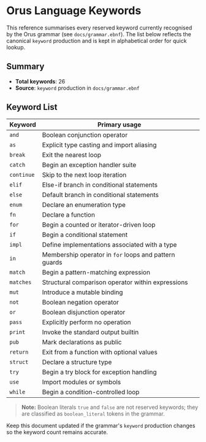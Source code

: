 # Orus Language Keywords

This reference summarises every reserved keyword currently recognised by the Orus grammar (see `docs/grammar.ebnf`). The list below reflects the canonical `keyword` production and is kept in alphabetical order for quick lookup.

## Summary
- **Total keywords**: 26
- **Source**: `keyword` production in `docs/grammar.ebnf`

## Keyword List
| Keyword | Primary usage |
|---------|---------------|
| `and` | Boolean conjunction operator |
| `as` | Explicit type casting and import aliasing |
| `break` | Exit the nearest loop |
| `catch` | Begin an exception handler suite |
| `continue` | Skip to the next loop iteration |
| `elif` | Else-if branch in conditional statements |
| `else` | Default branch in conditional statements |
| `enum` | Declare an enumeration type |
| `fn` | Declare a function |
| `for` | Begin a counted or iterator-driven loop |
| `if` | Begin a conditional statement |
| `impl` | Define implementations associated with a type |
| `in` | Membership operator in `for` loops and pattern guards |
| `match` | Begin a pattern-matching expression |
| `matches` | Structural comparison operator within expressions |
| `mut` | Introduce a mutable binding |
| `not` | Boolean negation operator |
| `or` | Boolean disjunction operator |
| `pass` | Explicitly perform no operation |
| `print` | Invoke the standard output builtin |
| `pub` | Mark declarations as public |
| `return` | Exit from a function with optional values |
| `struct` | Declare a structure type |
| `try` | Begin a try block for exception handling |
| `use` | Import modules or symbols |
| `while` | Begin a condition-controlled loop |

> **Note:** Boolean literals `true` and `false` are not reserved keywords; they are classified as `boolean_literal` tokens in the grammar.

Keep this document updated if the grammar's `keyword` production changes so the keyword count remains accurate.